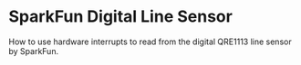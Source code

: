 # SparkFun Digital Line Sensor
How to use hardware interrupts to read from the digital QRE1113 line sensor by SparkFun.
